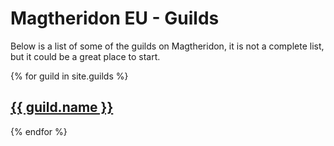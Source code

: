 # Magtheridon EU - Guilds

Below is a list of some of the guilds on Magtheridon, it is not a complete list, but it could be a great place to start.

{% for guild in site.guilds %}
<article class="guild">
  <h1><a href="{{ guild.website }}">{{ guild.name }}</a></h1>
</article>
{% endfor %}
